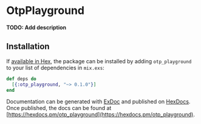 # OtpPlayground

**TODO: Add description**

## Installation

If [available in Hex](https://hex.pm/docs/publish), the package can be installed
by adding `otp_playground` to your list of dependencies in `mix.exs`:

```elixir
def deps do
  [{:otp_playground, "~> 0.1.0"}]
end
```

Documentation can be generated with [ExDoc](https://github.com/elixir-lang/ex_doc)
and published on [HexDocs](https://hexdocs.pm). Once published, the docs can
be found at [https://hexdocs.pm/otp_playground](https://hexdocs.pm/otp_playground).

